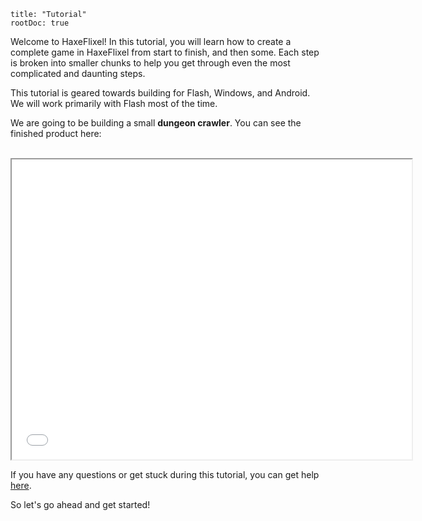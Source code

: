 ```
title: "Tutorial"
rootDoc: true
```

Welcome to HaxeFlixel! In this tutorial, you will learn how to create a complete game in HaxeFlixel from start to finish, and then some. Each step is broken into smaller chunks to help you get through even the most complicated and daunting steps.

This tutorial is geared towards building for Flash, Windows, and Android. We will work primarily with Flash most of the time.

We are going to be building a small **dungeon crawler**. You can see the finished product here:

<br/>
<iframe class="html5-demo" src="/demos/html5/TurnBasedRPG" width="640" height="480"></iframe>
<br/>

If you have any questions or get stuck during this tutorial, you can get help [here](/documentation/community/).

So let's go ahead and get started!
